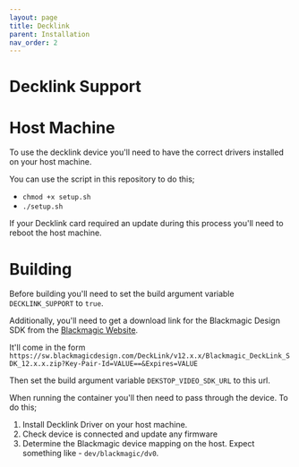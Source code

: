 ```yaml
---
layout: page
title: Decklink
parent: Installation
nav_order: 2
---
```


# Decklink Support

# Host Machine

To use the decklink device you'll need to have the correct drivers installed on your host machine.

You can use the script in this repository to do this;

* `chmod +x setup.sh`
* `./setup.sh`

If your Decklink card required an update during this process you'll need to reboot the host machine.

# Building

Before building you'll need to set the build argument variable `DECKLINK_SUPPORT` to `true`.

Additionally, you'll need to get a download link for the Blackmagic Design SDK from the [Blackmagic Website](https://www.blackmagicdesign.com/support/download/2438c76b9f734f69b4a914505e50a5ab/Linux).

It'll come in the form `https://sw.blackmagicdesign.com/DeckLink/v12.x.x/Blackmagic_DeckLink_SDK_12.x.x.zip?Key-Pair-Id=VALUE==&Expires=VALUE`

Then set the build argument variable `DEKSTOP_VIDEO_SDK_URL` to this url.

When running the container you'll then need to pass through the device. To do this;

1. Install Decklink Driver on your host machine.
2. Check device is connected and update any firmware
3. Determine the Blackmagic device mapping on the host. Expect something like - `dev/blackmagic/dv0`.
